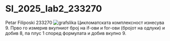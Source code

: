 # SI_2025_lab2_233270
Petar Filiposki 233270
![grafslika](https://github.com/user-attachments/assets/a35f4131-da32-48ee-9988-67933e47c2ed)
Цикломатската комплексност изнесува 9. Прво го измерив вкупниот број на if-ови и for-ови (бројот на одлуки) и добив 8, па плус 1 според формулата и добив вкупно 9.
